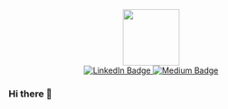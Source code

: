 
<div id="header" align="center">
  <img src="https://giphy.com/clips/cameronpaulsmith-cat-typing-meme-nuufztgCvyJZIuSkgd" width="100"/>
</div>
<div id="badges" align="center">
  <a href="https://www.linkedin.com/in/alfatihridhont/">
    <img src="https://img.shields.io/badge/LinkedIn-blue?style=for-the-badge&logo=linkedin&logoColor=white" alt="LinkedIn Badge"/>
  </a>
  <a href="https://medium.com/@alfatihridhont">
    <img src="https://img.shields.io/badge/Medium-black?style=for-the-badge&logo=medium&logoColor=white" alt="Medium Badge"/>
  </a>
</div>

### Hi there 👋

<!--
**trvlprogrammer/trvlprogrammer** is a ✨ _special_ ✨ repository because its `README.md` (this file) appears on your GitHub profile.

Here are some ideas to get you started:

- 🔭 I’m currently working on ...
- 🌱 I’m currently learning ...
- 👯 I’m looking to collaborate on ...
- 🤔 I’m looking for help with ...
- 💬 Ask me about ...
- 📫 How to reach me: ...
- 😄 Pronouns: ...
- ⚡ Fun fact: ...
-->
